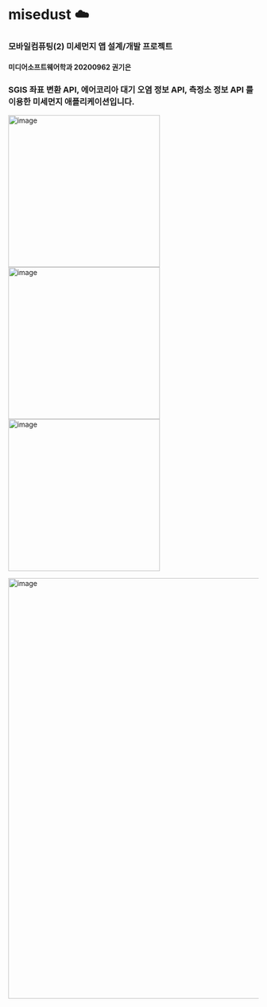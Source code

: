 # misedust :cloud:

### 모바일컴퓨팅(2) 미세먼지 앱 설계/개발 프로젝트
#### 미디어소프트웨어학과 20200962 권기은    
### SGIS 좌표 변환 API, 에어코리아 대기 오염 정보 API, 측정소 정보 API 를 이용한 미세먼지 애플리케이션입니다.      

<img width="305" alt="image" src="https://github.com/KwonKieun/misedustApp/assets/108246336/4689eaca-ed6b-4a57-8c2a-4bdd036bbdb5"><img width="305" alt="image" src="https://github.com/KwonKieun/misedustApp/assets/108246336/d99fb53e-8a8e-4f68-b1f4-6ba6c4a7e912"><img width="305" alt="image" src="https://github.com/KwonKieun/misedustApp/assets/108246336/2707ef31-dcd5-4f67-b57a-476283d3e56c">



<img width="844" alt="image" src="https://github.com/KwonKieun/misedustApp/assets/108246336/07ea2c84-0c5d-4276-8d61-9549cd5e49a1">

